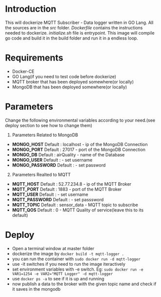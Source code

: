 # Introduction
This will dockerize MQTT Subscriber - Data logger written in GO Lang.
All the sources are in the *src* folder.
*Dockerfile* contains the instructions needed to dockerize.
*initialize.sh* file is entrypoint.
This image will compile go code and build it in the build folder and run it in a endless loop.

# Requirements
* Docker-CE
* GO Lang(if you need to test code before dockerize)
* MQTT broker that has been deployed somewhere(or locally)
* MongoDB that has been deployed somewhere(or locally)

# Parameters
Change the following environmental variables according to your need.(see deploy section to see how to change them)
1. Parameters Related to MongoDB
 * **MONGO_HOST** 	Default : localhost 	- ip of the MongoDB Connection
 * **MONGO_PORT** 	Default : 27017 	- port of the MongoDB Connection
 * **MONGO_DB**		Default : airQuality 	- name of the Database
 * **MONGO_USER**	Default : 		- set username
 * **MONGO_PASSWORD**	Default :		- set password
2. Parameters Realted to MQTT
 * **MQTT_HOST** 	Default : 52.77.234.8 	- ip of the MQTT Broker
 * **MQTT_PORT** 	Default : 1883 		- port of the MQTT Broker
 * **MQTT_USER** 	Default :  		- set username
 * **MQTT_PASSWORD** 	Default :  		- set passsword
 * **MQTT_TOPIC** 	Default : sensor_data 	- MQTT topic to subscribe
 * **MQTT_QOS** 	Default : 0 		- MQTT Quality of service(leave this to its default)

# Deploy
* Open a terminal window at master folder
* dockerize the image by `docker build -t mqtt-logger .`
* you can run the container with `sudo docker run -d mqtt-logger`
 * use -it switches if you need to run the image iteractively
 * set environment variables with -e switch. Eg: `sudo docker run -e VAR1=1254 -e VAR2="MQTT Logger" -d mqtt-logger`
* use `docker ps -a` to see if it is up and running
* now publish a data to the broker with the given topic name and check if it saves in the mongodb
